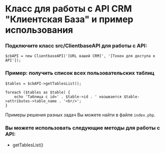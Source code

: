 # Класс для работы с API CRM "Клиентская База" и пример использования

### Подключите класс src/ClientbaseAPI для работы с API:

```
$cbAPI = new ClientbaseAPI('[URL вашей CRM]', '[Токен для доступа к API']);
```

### Пример: получить список всех пользовательских таблиц

```
$tables = $cbAPI->getTablesList();

foreach ($tables as $table) {
    echo 'Таблица с id=' . $table->id . ' называется $table->attributes->table_name . '<br/>';
}
```

Примеры решения разных задач Вы можете найти в файле `index.php`.


### Вы можете использовать следующие методы для работы с API:

* getTablesList()



